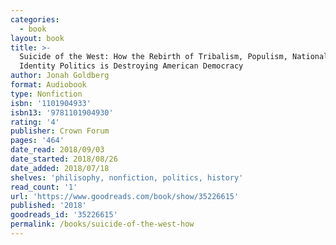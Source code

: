 ```yaml
---
categories:
  - book
layout: book
title: >-
  Suicide of the West: How the Rebirth of Tribalism, Populism, Nationalism, and
  Identity Politics is Destroying American Democracy
author: Jonah Goldberg
format: Audiobook
type: Nonfiction
isbn: '1101904933'
isbn13: '9781101904930'
rating: '4'
publisher: Crown Forum
pages: '464'
date_read: 2018/09/03
date_started: 2018/08/26
date_added: 2018/07/18
shelves: 'philisophy, nonfiction, politics, history'
read_count: '1'
url: 'https://www.goodreads.com/book/show/35226615'
published: '2018'
goodreads_id: '35226615'
permalink: /books/suicide-of-the-west-how
---
```



